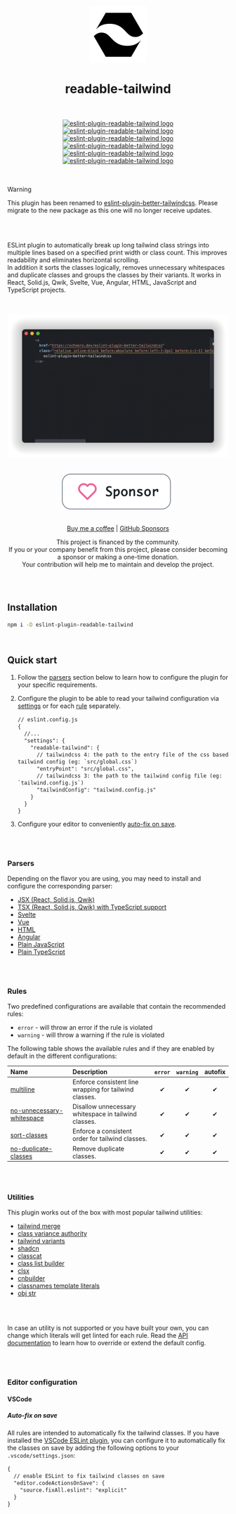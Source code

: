 <div align="center">
  <picture>
    <source media="(prefers-color-scheme: dark)" srcset="https://github.com/schoero/eslint-plugin-better-tailwindcss/blob/v2.1.2/assets/eslint-plugin-readable-tailwind-logo-dark.svg">
    <source media="(prefers-color-scheme: light)" srcset="https://github.com/schoero/eslint-plugin-better-tailwindcss/blob/v2.1.2/assets/eslint-plugin-readable-tailwind-logo-light.svg">
    <img alt="eslint-plugin-readable-tailwind logo" src="https://github.com/schoero/eslint-plugin-better-tailwindcss/blob/v2.1.2/assets/eslint-plugin-readable-tailwind-logo.svg">
  </picture>
</div>

<h1 align="center">readable-tailwind</h1>

<br/>
<br/>

<div align="center">
  <a alt="GitHub license" href="https://github.com/schoero/eslint-plugin-readable-tailwind/blob/main/LICENSE">
    <picture>
      <source media="(prefers-color-scheme: dark)" srcset="https://img.shields.io/github/license/schoero/eslint-plugin-readable-tailwind?style=flat-square&labelColor=32363B&color=ffffff">
      <source media="(prefers-color-scheme: light)" srcset="https://img.shields.io/github/license/schoero/eslint-plugin-readable-tailwind?style=flat-square&labelColor=EBEEF2&color=000000">
      <img alt="eslint-plugin-readable-tailwind logo" src="https://img.shields.io/github/license/schoero/eslint-plugin-readable-tailwind?style=flat-square&labelColor=EBEEF2&color=000000">
    </picture>
  </a>
  <a alt="npm version" href="https://www.npmjs.com/package/eslint-plugin-readable-tailwind?activeTab=versions">
    <picture>
      <source media="(prefers-color-scheme: dark)" srcset="https://img.shields.io/npm/v/eslint-plugin-readable-tailwind?style=flat-square&labelColor=32363B&color=ffffff">
      <source media="(prefers-color-scheme: light)" srcset="https://img.shields.io/npm/v/eslint-plugin-readable-tailwind?style=flat-square&labelColor=EBEEF2&color=000000">
      <img alt="eslint-plugin-readable-tailwind logo" src="https://img.shields.io/npm/v/eslint-plugin-readable-tailwind?style=flat-square&labelColor=EBEEF2&color=000000">
    </picture>
  </a>
  <a alt="GitHub issues" href="https://github.com/schoero/eslint-plugin-readable-tailwind/issues">
    <picture>
      <source media="(prefers-color-scheme: dark)" srcset="https://img.shields.io/github/issues/schoero/eslint-plugin-readable-tailwind?style=flat-square&labelColor=32363B&color=ffffff">
      <source media="(prefers-color-scheme: light)" srcset="https://img.shields.io/github/issues/schoero/eslint-plugin-readable-tailwind?style=flat-square&labelColor=EBEEF2&color=000000">
      <img alt="eslint-plugin-readable-tailwind logo" src="https://img.shields.io/github/issues/schoero/eslint-plugin-readable-tailwind?style=flat-square&labelColor=EBEEF2&color=000000">
    </picture>
  </a>
  <a alt="npm total downloads" href="https://www.npmjs.com/package/eslint-plugin-readable-tailwind?activeTab=readme">
    <picture>
      <source media="(prefers-color-scheme: dark)" srcset="https://img.shields.io/npm/dt/eslint-plugin-readable-tailwind?style=flat-square&labelColor=32363B&color=ffffff">
      <source media="(prefers-color-scheme: light)" srcset="https://img.shields.io/npm/dt/eslint-plugin-readable-tailwind?style=flat-square&labelColor=EBEEF2&color=000000">
      <img alt="eslint-plugin-readable-tailwind logo" src="https://img.shields.io/npm/dt/eslint-plugin-readable-tailwind?style=flat-square&labelColor=EBEEF2&color=000000">
    </picture>
  </a>
  <a alt="GitHub repo stars" href="https://github.com/schoero/eslint-plugin-readable-tailwind/stargazers">
    <picture>
      <source media="(prefers-color-scheme: dark)" srcset="https://img.shields.io/github/stars/schoero/eslint-plugin-readable-tailwind?style=flat-square&labelColor=32363B&color=ffffff">
      <source media="(prefers-color-scheme: light)" srcset="https://img.shields.io/github/stars/schoero/eslint-plugin-readable-tailwind?style=flat-square&labelColor=EBEEF2&color=000000">
      <img alt="eslint-plugin-readable-tailwind logo" src="https://img.shields.io/github/stars/schoero/eslint-plugin-readable-tailwind?style=flat-square&labelColor=EBEEF2&color=000000">
    </picture>
  </a>
  <a alt="GitHub workflow status" href="https://github.com/schoero/eslint-plugin-readable-tailwind/actions?query=workflow%3ACI">
    <picture>
      <source media="(prefers-color-scheme: dark)" srcset="https://img.shields.io/github/actions/workflow/status/schoero/eslint-plugin-readable-tailwind/ci.yml?event=push&style=flat-square&labelColor=32363B&color=ffffff">
      <source media="(prefers-color-scheme: light)" srcset="https://img.shields.io/github/actions/workflow/status/schoero/eslint-plugin-readable-tailwind/ci.yml?event=push&style=flat-square&labelColor=EBEEF2&color=000000">
      <img alt="eslint-plugin-readable-tailwind logo" src="https://img.shields.io/github/actions/workflow/status/schoero/eslint-plugin-readable-tailwind/ci.yml?event=push&style=flat-square&labelColor=EBEEF2&color=000000">
    </picture>
  </a>
</div>

<br/>
<br/>

> [!WARNING]
>
> This plugin has been renamed to [eslint-plugin-better-tailwindcss](https://www.npmjs.com/package/eslint-plugin-better-tailwindcss). Please migrate to the new package as this one will no longer receive updates.

<br/>
<br/>

ESLint plugin to automatically break up long tailwind class strings into multiple lines based on a specified print width or class count. This improves readability and eliminates horizontal scrolling.  
In addition it sorts the classes logically, removes unnecessary whitespaces and duplicate classes and groups the classes by their variants. It works in React, Solid.js, Qwik, Svelte, Vue, Angular, HTML, JavaScript and TypeScript projects.

<br/>
<br/>

<div align="center">
  <img alt="eslint-plugin-readable-tailwind example" width="640px" src="https://github.com/schoero/eslint-plugin-better-tailwindcss/blob/v2.1.2/assets/eslint-plugin-readable-tailwind-demo.webp">
</div>

<br/>
<br/>

<div align="center">

  <a href="https://github.com/sponsors/schoero">
    <picture>
      <source media="(prefers-color-scheme: dark)" srcset="https://github.com/schoero/eslint-plugin-better-tailwindcss/blob/v2.1.2/assets/sponsor-dark.svg">
      <source media="(prefers-color-scheme: light)" srcset="https://github.com/schoero/eslint-plugin-better-tailwindcss/blob/v2.1.2/assets/sponsor-light.svg">
      <img alt="eslint-plugin-readable-tailwind logo" src="https://github.com/schoero/eslint-plugin-better-tailwindcss/blob/v2.1.2/assets/sponsor-light.svg">
    </picture>
  </a>
  
  <br/>
  <br/>
  
  [Buy me a coffee](https://buymeacoffee.com/schoero) | [GitHub Sponsors](https://github.com/sponsors/schoero)
  
  This project is financed by the community.  
  If you or your company benefit from this project, please consider becoming a sponsor or making a one-time donation.  
  Your contribution will help me to maintain and develop the project.

</div>

<br/>
<br/>

## Installation

```sh
npm i -D eslint-plugin-readable-tailwind
```

<br/>

## Quick start

1. Follow the [parsers](#parsers) section below to learn how to configure the plugin for your specific requirements.

1. Configure the plugin to be able to read your tailwind configuration via [settings](docs/settings/settings.md) or for each [rule](#rules) separately.

    ```jsonc
    // eslint.config.js
    {
      //...
      "settings": {
        "readable-tailwind": {
          // tailwindcss 4: the path to the entry file of the css based tailwind config (eg: `src/global.css`)
          "entryPoint": "src/global.css",
          // tailwindcss 3: the path to the tailwind config file (eg: `tailwind.config.js`)
          "tailwindConfig": "tailwind.config.js"
        }
      }
    }
    ```

1. Configure your editor to conveniently [auto-fix on save](#auto-fix-on-save).

<br/>
<br/>

### Parsers

Depending on the flavor you are using, you may need to install and configure the corresponding parser:

- [JSX (React, Solid.js, Qwik)](docs/parsers/jsx.md)
- [TSX (React, Solid.js, Qwik) with TypeScript support](docs/parsers/tsx.md)
- [Svelte](docs/parsers/svelte.md)
- [Vue](docs/parsers/vue.md)
- [HTML](docs/parsers/html.md)
- [Angular](docs/parsers/angular.md)
- [Plain JavaScript](docs/parsers/javascript.md)
- [Plain TypeScript](docs/parsers/typescript.md)

<br/>
<br/>

### Rules

Two predefined configurations are available that contain the recommended rules:

- `error` - will throw an error if the rule is violated
- `warning` - will throw a warning if the rule is violated
  
The following table shows the available rules and if they are enabled by default in the different configurations:

| Name | Description | `error` | `warning` | autofix |
| :--- | :--- | :---: | :---: | :---: |
| [multiline](docs/rules/multiline.md) | Enforce consistent line wrapping for tailwind classes. | ✔ | ✔ | ✔ |
| [no-unnecessary-whitespace](docs/rules/no-unnecessary-whitespace.md) | Disallow unnecessary whitespace in tailwind classes. | ✔ | ✔ | ✔ |
| [sort-classes](docs/rules/sort-classes.md) | Enforce a consistent order for tailwind classes. | ✔ | ✔ | ✔ |
| [no-duplicate-classes](docs/rules/no-duplicate-classes.md) | Remove duplicate classes. | ✔ | ✔ | ✔ |

<br/>
<br/>

### Utilities

This plugin works out of the box with most popular tailwind utilities:

- [tailwind merge](https://github.com/dcastil/tailwind-merge)
- [class variance authority](https://github.com/joe-bell/cva)
- [tailwind variants](https://github.com/nextui-org/tailwind-variants?tab=readme-ov-file)
- [shadcn](https://ui.shadcn.com/docs/installation/manual)
- [classcat](https://github.com/jorgebucaran/classcat)
- [class list builder](https://github.com/crswll/clb)
- [clsx](https://github.com/lukeed/clsx)
- [cnbuilder](https://github.com/xobotyi/cnbuilder)
- [classnames template literals](https://github.com/netlify/classnames-template-literals)
- [obj str](https://github.com/lukeed/obj-str)

<br/>
<br/>

In case an utility is not supported or you have built your own, you can change which literals will get linted for each rule.
Read the [API documentation](./docs/api/defaults.md) to learn how to override or extend the default config.

<br/>
<br/>

### Editor configuration

#### VSCode

##### Auto-fix on save

All rules are intended to automatically fix the tailwind classes. If you have installed the [VSCode ESLint plugin](https://marketplace.visualstudio.com/items?itemName=dbaeumer.vscode-eslint), you can configure it to automatically fix the classes on save by adding the following options to your `.vscode/settings.json`:

```jsonc
{
  // enable ESLint to fix tailwind classes on save
  "editor.codeActionsOnSave": {
    "source.fixAll.eslint": "explicit"
  }
}
```

<br/>
<br/>
